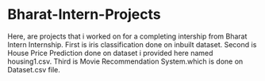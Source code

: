 # Bharat-Intern-Projects

Here, are projects that i worked on for a completing intership from Bharat Intern Internship.
First is iris classification done on inbuilt dataset.
Second is House Price Prediction done on dataset i provided here named housing1.csv.
Third is Movie Recommendation System.which is done on Dataset.csv file.
